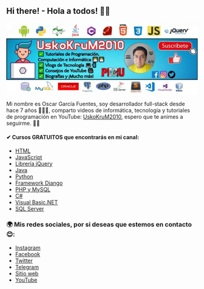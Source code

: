 ## Hi there! - Hola a todos! 👋🏻

![Foto](https://github.com/UskoKruM/uskokrum/blob/master/banner.JPG?raw=true)

Mi nombre es Oscar García Fuentes, soy desarrollador full-stack desde hace 7 años 👨🏻‍💻, comparto videos de informática, tecnología y tutoriales de programación en YouTube: [UskoKruM2010](https://www.youtube.com/UskoKruM2010), espero que te animes a seguirme. 👍🏻

#### ✔ Cursos GRATUITOS que encontrarás en mi canal:
- [HTML](https://www.youtube.com/playlist?list=PL_wRgp7nihyZElF-6dkhPU_RetfSp99QN)
- [JavaScript](https://www.youtube.com/playlist?list=PL_wRgp7nihyYdnV6ilQcZsfdG5d2nGWkc)
- [Librería jQuery](https://www.youtube.com/playlist?list=PL_wRgp7nihyY020gyukDupJEJ84gimiPS)
- [Java](https://www.youtube.com/playlist?list=PL_wRgp7nihyZ6hKPQcioxneVQ1aTuC4fS)
- [Python](https://www.youtube.com/playlist?list=PL_wRgp7nihybbJ2vZaVGI5TDdPaK_dFuC)
- [Framework Django](https://www.youtube.com/playlist?list=PL_wRgp7nihyZsEnudJ-XUAEdnOGUojbnn)
- [PHP y MySQL](https://www.youtube.com/playlist?list=PL_wRgp7nihyYXMZ5bBP6v0Q31fRRJLiud)
- [C#](https://www.youtube.com/playlist?list=PL_wRgp7nihyYACu4RyZd0PxJUseQ2tQl8)
- [Visual Basic.NET](https://www.youtube.com/playlist?list=PL_wRgp7nihybLjm19HvBxRDp-ZvyGEhdh)
- [SQL Server](https://www.youtube.com/playlist?list=PL_wRgp7nihyYXeXZhOiZqKpAdwIRM28Ui)

### 🌍 Mis redes sociales, por si deseas que estemos en contacto 😊:

- [Instagram](http://instagram.com/uskokrum2010)
- [Facebook](http://facebook.com/UskoKruM2010)
- [Twitter](http://twitter.com/uskokrum2010)
- [Telegram](https://t.me/uskokrum2010_yt)
- [Sitio web](http://uskokrum2010.com)
- [YouTube](http://youtube.com/uskokrum2010)

<!--
**UskoKruM/uskokrum** is a ✨ _special_ ✨ repository because its `README.md` (this file) appears on your GitHub profile.

Here are some ideas to get you started:

- 🔭 I’m currently working on ...
- 🌱 I’m currently learning ...
- 👯 I’m looking to collaborate on ...
- 🤔 I’m looking for help with ...
- 💬 Ask me about ...
- 📫 How to reach me: ...
- 😄 Pronouns: ...
- ⚡ Fun fact: ...
-->
